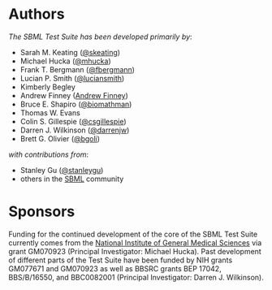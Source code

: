 Authors
=======

*The SBML Test Suite has been developed primarily by*:

- Sarah M. Keating ([@skeating](https://github.com/skeating))
- Michael Hucka ([@mhucka](https://github.com/mhucka))
- Frank T. Bergmann ([@fbergmann](https://github.com/fbergmann))
- Lucian P. Smith ([@luciansmith](https://github.com/luciansmith))
- Kimberly Begley
- Andrew Finney ([Andrew Finney](https://www.linkedin.com/in/andrewmartinfinney))
- Bruce E. Shapiro ([@biomathman](https://github.com/biomathman))
- Thomas W. Evans
- Colin S. Gillespie ([@csgillespie](https://github.com/csgillespie))
- Darren J. Wilkinson ([@darrenjw](https://github.com/darrenjw))
- Brett G. Olivier ([@bgoli](https://github.com/bgoli))

*with contributions from*:

- Stanley Gu ([@stanleygu](https://github.com/stanleygu))
- others in the [SBML](https://groups.google.com/forum/#!forum/sbml-discuss) community

Sponsors
========

Funding for the continued development of the core of the SBML Test Suite currently comes from the [National Institute of General Medical Sciences](https://www.nigms.nih.gov) via grant GM070923 (Principal Investigator: Michael Hucka).  Past development of different parts of the Test Suite have been funded by NIH grants GM077671 and GM070923 as well as BBSRC grants BEP&nbsp;17042, BBS/B/16550, and BBC0082001 (Principal Investigator: Darren J. Wilkinson).
